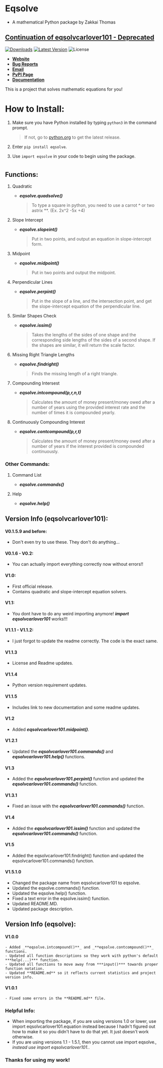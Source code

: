 # Eqsolve 
- A mathematical Python package by Zakkai Thomas

## [**Continuation of eqsolvcarlover101 - Deprecated**](https://pypi.org/project/eqsolvcarlover101)

[![Downloads](https://static.pepy.tech/personalized-badge/eqsolvcarlover101?period=total&units=international_system&left_color=grey&right_color=brightgreen&left_text=Total%20Downloads)](https://pepy.tech/project/eqsolvcarlover101) [![Latest Version](https://img.shields.io/pypi/v/eqsolvcarlover101?label=Latest%20Version)](https://pypi.org/project/eqsolvcarlover101/) ![License](https://img.shields.io/badge/License-BSD-lightgray?label=License)

- [**Website**](https://github.com/Carlover101/equation-solver)
- [**Bug Reports**](https://github.com/Carlover101/equation-solver/issues)
- [**Email**](mailto:zmanmustang2017@gmail.com)
- [**PyPI Page**](https://pypi.org/project/eqsolvcarlover101)
- [**Documentation**](https://carlover101.github.io/equation-solver)


This is a project that solves mathematic equations for you!


# How to Install:

1. Make sure you have Python installed by typing `python3` in the command prompt.
   > If not, go to [python.org](https://python.org) to get the latest release.

2. Enter `pip install eqsolve`.

3. Use `import eqsolve` in your code to begin using the package.

#


## Functions:

1. Quadratic
    - ***eqsolve.quadsolve()***
      > To type a square in python, you need to use a carrot **^** or two astrix **. (Ex. 2x^2 -5x +4)

2. Slope Intercept
    - ***eqsolve.slopeint()***
      > Put in two points, and output an equation in slope-intercept form.

3. Midpoint
    - _**eqsolve.midpoint()**_
      > Put in two points and output the midpoint.

4. Perpendicular Lines
    - ***eqsolve.perpint()***
      > Put in the slope of a line, and the intersection point, and get the slope-intercept equation of the perpendicular line.

5. Similar Shapes Check
    - ***eqsolve.issim()***
      > Takes the lengths of the sides of one shape and the corresponding side lengths of the sides of a second shape.
      > If the shapes are similar, it will return the scale factor.

6. Missing Right Triangle Lengths
   - ***eqsolve.findright()***
     > Finds the missing length of a right triangle.

7. Compounding Intersest
   - ***eqsolve.intcompound(p,r,n,t)***
     > Calculates the amount of money present/money owed after a number of years using the provided interest rate and the number of times it is compounded yearly.

8. Continuously Compounding Interest
   - ***eqsolve.contcompound(p,r,t)***
     > Calculates the amount of money present/money owed after a number of years if the interest provided is compounded continuously.

### Other Commands:

1. Command List
    - ***eqsolve.commands()***

2. Help
    - ***eqsolve.help()***

## Version Info (eqsolvcarlover101):

#### V0.1.5.9 and before:
  - Don't even try to use these. They don't do anything...

#### V0.1.6 - V0.2:
  - You can actually import everything correctly now without errors!!

#### V1.0:
  - First official release.
  - Contains quadratic and slope-intercept equation solvers.

#### V1.1:
  - You dont have to do any weird importing anymore! ***import eqsolvcarlover101*** works!!!

#### V1.1.1 - V1.1.2:
  - I just forgot to update the readme correctly. The code is the exact same.

#### V1.1.3
  - License and Readme updates.

#### V1.1.4
  - Python version requirement updates.

#### V1.1.5
  - Includes link to new documentation and some readme updates.

#### V1.2
  - Added _**eqsolvcarlover101.midpoint()**_.

#### V1.2.1
  - Updated the _**eqsolvcarlover101.commands()**_ and _**eqsolvcarlover101.help()**_ functions.

#### V1.3
  - Added the _**eqsolvcarlover101.perpint()**_ function and updated the _**eqsolvcarlover101.commands()**_ function.

#### V1.3.1
  - Fixed an issue with the _**eqsolvcarlover101.commands()**_ function.

#### V1.4
  - Added the _**eqsolvcarlover101.issim()**_ function and updated the _**eqsolvcarlover101.commands()**_ function.

#### V1.5
  - Added the eqsolvcarlover101.findright() function and updated the eqsolvcarlover101.commands() function.
#### V1.5.1.0
  - Changed the package name from eqsolvcarlover101 to eqsolve.
  - Updated the eqsolve.commands() function.
  - Updated the eqsolve.help() function.
  - Fixed a text error in the eqsolve.issim() function.
  - Updated README.MD.
  - Updated package description.

## Version Info (eqsolve):

#### V1.0.0
    - Added _**eqsolve.intcompound()**_ and _**eqsolve.contcompound()**_ functions.
    - Updated all function descriptions so they work with python's default ***help(...)*** function.
    - Updated all functions to move away from ***input()*** towards proper function notation.
    - Updated **README.md** so it reflects current statistics and project version info.

#### V1.0.1
    - Fixed some errors in the **README.md** file.


### Helpful Info:
  - When importing the package, if you are using versions 1.0 or lower, use import eqsolvcarlover101.equation instead because I hadn't figured out how to make it so you didn't have to do that yet. It just doesn't work otherwise.
  - If you are using versions 1.1 - 1.5.1, then you cannot use import eqsolve.*, instead use import eqsolvcarlover101.*.

### Thanks for using my work!
